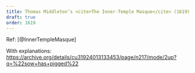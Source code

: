 ```yaml
---
title: Thomas Middleton’s <cite>The Inner-Temple Masque</cite> (1619)
draft: true
order: 1619
---
```


Ref: [@InnerTempleMasque]

With explanations:
https://archive.org/details/cu31924013133453/page/n217/mode/2up?q=%22sow+has+pigged%22

